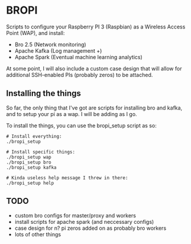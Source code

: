 # BROPI
Scripts to configure your Raspberry PI 3 (Raspbian) as a Wireless Access Point (WAP), and install:
- Bro 2.5 (Network monitoring)
- Apache Kafka (Log management +)
- Apache Spark (Eventual machine learning analytics)

At some point, I will also include a custom case design that will allow for additional SSH-enabled PIs (probably zeros) to be attached.

## Installing the things
So far, the only thing that I've got are scripts for installing bro and kafka, and to setup your pi as a wap. I will be adding as I go.

To install the things, you can use the bropi_setup script as so:
```
# Install everything:
./bropi_setup

# Install specific things:
./bropi_setup wap
./bropi_setup bro
./bropi_setup kafka

# Kinda useless help message I threw in there:
./bropi_setup help
```

## TODO
- custom bro configs for master/proxy and workers
- install scripts for apache spark (and neccessary configs)
- case design for n? pi zeros added on as probably bro workers
- lots of other things
